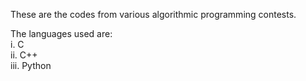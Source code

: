 These are the codes from various algorithmic programming contests. 

The languages used are:  
i. C  
ii. C++  
iii. Python  
